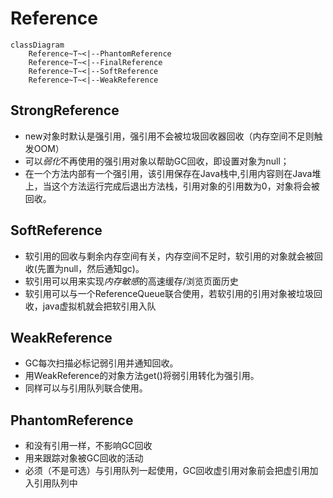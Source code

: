 # Reference

```mermaid
classDiagram
    Reference~T~<|--PhantomReference
    Reference~T~<|--FinalReference
    Reference~T~<|--SoftReference
    Reference~T~<|--WeakReference
```

## StrongReference

- new对象时默认是强引用，强引用不会被垃圾回收器回收（内存空间不足则触发OOM）
- 可以*弱化*不再使用的强引用对象以帮助GC回收，即设置对象为null；
- 在一个方法内部有一个强引用，该引用保存在Java栈中,引用内容则在Java堆上，当这个方法运行完成后退出方法栈，引用对象的引用数为0，对象将会被回收。

## SoftReference

- 软引用的回收与剩余内存空间有关，内存空间不足时，软引用的对象就会被回收(先置为null，然后通知gc)。
- 软引用可以用来实现*内存敏感*的高速缓存/浏览页面历史
- 软引用可以与一个ReferenceQueue联合使用，若软引用的引用对象被垃圾回收，java虚拟机就会把软引用入队

## WeakReference

- GC每次扫描必标记弱引用并通知回收。
- 用WeakReference的对象方法get()将弱引用转化为强引用。
- 同样可以与引用队列联合使用。

## PhantomReference
- 和没有引用一样，不影响GC回收
- 用来跟踪对象被GC回收的活动
- 必须（不是可选）与引用队列一起使用，GC回收虚引用对象前会把虚引用加入引用队列中